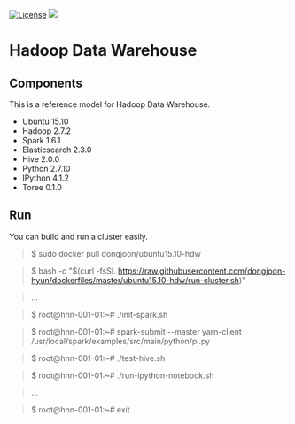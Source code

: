 [![License](https://img.shields.io/badge/license-Apache%202-blue.svg)](LICENSE)
[![](https://badge.imagelayers.io/dongjoon/ubuntu15.10-hdw:latest.svg)](https://imagelayers.io/?images=dongjoon/ubuntu15.10-hdw:latest)

Hadoop Data Warehouse
====================

Components
----------
This is a reference model for Hadoop Data Warehouse.

* Ubuntu 15.10
* Hadoop 2.7.2
* Spark 1.6.1
* Elasticsearch 2.3.0
* Hive 2.0.0
* Python 2.7.10
* IPython 4.1.2
* Toree 0.1.0

Run
---
You can build and run a cluster easily.

> $ sudo docker pull dongjoon/ubuntu15.10-hdw

> $ bash -c "$(curl -fsSL https://raw.githubusercontent.com/dongjoon-hyun/dockerfiles/master/ubuntu15.10-hdw/run-cluster.sh)"

> ...

> $ root@hnn-001-01:~# ./init-spark.sh 

> $ root@hnn-001-01:~# spark-submit --master yarn-client /usr/local/spark/examples/src/main/python/pi.py

> $ root@hnn-001-01:~# ./test-hive.sh 

> $ root@hnn-001-01:~# ./run-ipython-notebook.sh

> ...

> $ root@hnn-001-01:~# exit
